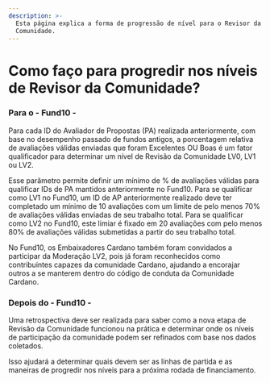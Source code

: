 ```yaml
---
description: >-
  Esta página explica a forma de progressão de nível para o Revisor da
  Comunidade.
---
```


# Como faço para progredir nos níveis de Revisor da Comunidade?

### Para o - Fund10 - <a href="#for-fund10" id="for-fund10"></a>

Para cada ID do Avaliador de Propostas (PA) realizada anteriormente, com base no desempenho passado de fundos antigos, a porcentagem relativa de avaliações válidas enviadas que foram Excelentes OU Boas é um fator qualificador para determinar um nível de Revisão da Comunidade LV0, LV1 ou LV2.

Esse parâmetro permite definir um mínimo de % de avaliações válidas para qualificar IDs de PA mantidos anteriormente no Fund10. Para se qualificar como LV1 no Fund10, um ID de AP anteriormente realizado deve ter completado um mínimo de 10 avaliações com um limite de pelo menos 70% de avaliações válidas enviadas de seu trabalho total. Para se qualificar como LV2 no Fund10, este limiar é fixado em 20 avaliações com pelo menos 80% de avaliações válidas submetidas a partir do seu trabalho total.&#x20;

No Fund10, os Embaixadores Cardano também foram convidados a participar da Moderação LV2, pois já foram reconhecidos como contribuintes capazes da comunidade Cardano, ajudando a encorajar outros a se manterem dentro do código de conduta da Comunidade Cardano.​

### Depois do - Fund10 - <a href="#after-fund10" id="after-fund10"></a>

Uma retrospectiva deve ser realizada para saber como a nova etapa de Revisão da Comunidade funcionou na prática e determinar onde os níveis de participação da comunidade podem ser refinados com base nos dados coletados.&#x20;

Isso ajudará a determinar quais devem ser as linhas de partida e as maneiras de progredir nos níveis para a próxima rodada de financiamento.
